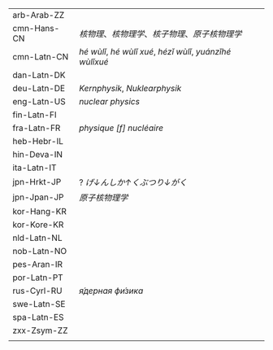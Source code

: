 | | |
|-|-|
| arb-Arab-ZZ |  |
| cmn-Hans-CN | _核物理_、_核物理学_、_核子物理_、_原子核物理学_ |
| cmn-Latn-CN | _hé wùlǐ_, _hé wùlǐ xué_, _hézǐ wùlǐ_, _yuánzǐhé wùlǐxué_ |
| dan-Latn-DK |  |
| deu-Latn-DE | _Kernphysik_, _Nuklearphysik_ |
| eng-Latn-US | _nuclear physics_ |
| fin-Latn-FI |  |
| fra-Latn-FR | _physique [f] nucléaire_ |
| heb-Hebr-IL |  |
| hin-Deva-IN |  |
| ita-Latn-IT |  |
| jpn-Hrkt-JP | ? _げ↓んしか↑くぶつり↓がく_ |
| jpn-Jpan-JP | _原子核物理学_ |
| kor-Hang-KR |  |
| kor-Kore-KR |  |
| nld-Latn-NL |  |
| nob-Latn-NO |  |
| pes-Aran-IR |  |
| por-Latn-PT |  |
| rus-Cyrl-RU | _я́дерная фи́зика_ |
| swe-Latn-SE |  |
| spa-Latn-ES |  |
| zxx-Zsym-ZZ |  |
|  |  |
